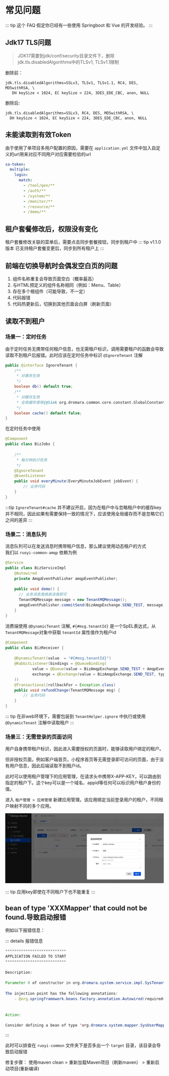 # 常见问题

::: tip
这个 FAQ 假定你已经有一些使用 Springboot 和 Vue 的开发经验。
:::

## Jdk17 TLS问题

> JDK17需要到jdk/conf/security目录文件下，删除jdk.tls.disabledAlgorithms中的TLSv1, TLSv1.1限制

删除前：
```text
jdk.tls.disabledAlgorithms=SSLv3, TLSv1, TLSv1.1, RC4, DES, MD5withRSA, \
   DH keySize < 1024, EC keySize < 224, 3DES_EDE_CBC, anon, NULL
```
删除后:
```text
jdk.tls.disabledAlgorithms=SSLv3, RC4, DES, MD5withRSA, \
  DH keySize < 1024, EC keySize < 224, 3DES_EDE_CBC, anon, NULL
```

## 未能读取到有效Token

由于使用了单项目多用户配置的原因，需要在 `application.yml` 文件中加入自定义的url用来对应不同用户对应需要检验的url
```yaml
sa-token:
  multiple:
    login:
      match:
        - /tool/gen/**
        - /auth/**
        - /system/**
        - /monitor/**
        - /resource/**
        - /demo/**
```

## 租户套餐修改后，权限没有变化

租户套餐修改关联的菜单后，需要点击同步套餐按钮，同步到租户中
::: tip
v1.1.0版本 已支持租户套餐变更后，同步到所有租户上
:::

## 前端在切换导航时会偶发空白页的问题

1. 组件名称重复会导致页面空白（概率最高）
2. 与HTML预定义的组件名称相同（例如：Menu、Table）
3. 存在多个根组件（可能导致，不一定）
4. 代码报错
5. 代码热更新后，切换到其他页面会白屏（刷新页面）

## 读取不到租户

### 场景一：定时任务
由于定时任务无携带任何租户信息，也无需租户标识，调用需要租户的函数会导致读取不到租户后报错。此时应该在定时任务中标识 `@IgnoreTenant` 注解
```java
public @interface IgnoreTenant {
    /**
     * 对事务生效
     */
    boolean db() default true;
    /**
     * 对缓存生效
     * 全局缓存使用{@link org.dromara.common.core.constant.GlobalConstants.GLOBAL_REDIS_KEY}或设置该参数为true
     */
    boolean cache() default false;
}
```
在定时任务中使用
```java
@Component
public class BizJobs {

    /**
     * 每分钟执行任务
     */
    @IgnoreTenant
    @EventListener
    public void everyMinute(EveryMinuteJobEvent jobEvent) {
        // 业务代码
    }
}

```
:::tip
`IgnoreTenant#cache` 并不建议开启，因为在租户中与忽略租户中的缓存key并不相同，因此如果有需要保持一致的情况下，应该使用全局缓存而不是忽略它们之间的差异
:::

### 场景二：消息队列
消息队列可以在发送消息时携带租户信息，那么建议使用动态租户的方式<br/>
我们以 `ruoyi-common-amqp` 依赖为例
```java
@Service
public class BizServiceImpl
    @Autowired
    private AmqpEventPublisher amqpEventPublisher;
    
    public void demo() {
      // 业务消息类继承该类即可
      TenantMQMessage message = new TenantMQMessage();
      amqpEventPublisher.commitSend(BizAmqpExchange.SEND_TEST, message);
    }
}
```
消费端使用 `@DynamicTenant` 注解, `#{#msg.tenantId}` 是一个SpEL表达式，从`TenantMQMessage`对象中获取 `tenantId` 属性值作为租户id
```java
@Component
public class BizReceiver {

    @DynamicTenant(value  = "#{#msg.tenantId}")
    @RabbitListener(bindings = @QueueBinding(
            value = @Queue(value = BizAmqpExchange.SEND_TEST + AmqpEventPublisher.QUEUE),
            exchange = @Exchange(value = BizAmqpExchange.SEND_TEST, type = ExchangeTypes.FANOUT)
    ))
    @Transactional(rollbackFor = Exception.class)
    public void refundChange(TenantMQMessage msg) {
        // 业务代码
    }
}
```
::: tip
在非web环境下，需要包装到 `TenantHelper.ignore` 中执行或使用 `@DynamicTenant` 注解中读取租户
:::
### 场景三：无需登录的页面访问

用户自身携带租户标识，因此进入需要授权的页面时，能够读取用户绑定的租户。

但非授权页面，例如客户端首页，小程序首页等无需登录即可访问的页面，由于没有用户信息，因此后端读取不到租户id。

此时可以使用租户管理下的应用管理，在请求头中携带X-APP-KEY，可以路由到指定的租户下。这个key可以是一个域名、appid等任何可以标识用户租户身份的值。

进入 `租户管理 > 应用管理` 新建应用管理。该应用绑定当前登录用户的租户，不同租户映射不同的多个应用。

![img.png](../assets/images/issue/img.png)

::: tip
应用key即使在不同租户下也不能重复
:::

## bean of type 'XXXMapper' that could not be found.导致启动报错 

例如以下报错信息：

::: details 报错信息
```java
***************************
APPLICATION FAILED TO START
***************************

Description:

Parameter 0 of constructor in org.dromara.system.service.impl.SysTenantServiceImpl required a bean of type 'org.dromara.system.mapper.SysUserMapper' that could not be found.

The injection point has the following annotations:
	- @org.springframework.beans.factory.annotation.Autowired(required=true)


Action:

Consider defining a bean of type 'org.dromara.system.mapper.SysUserMapper' in your configuration.
```
:::

此时可以排查在 `ruoyi-common` 文件夹下是否多出一个 `target` 目录，该目录会导致启动报错

修复步骤： 使用maven clean > 重新加载Maven项目（刷新maven） > 重新启动项目(重新编译)
